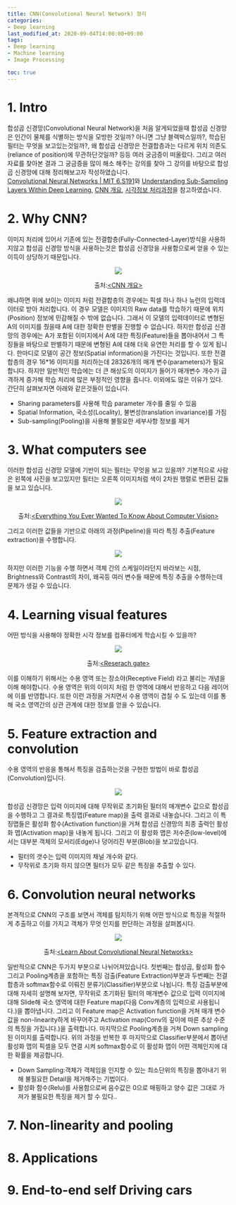 ```yaml
---
title: CNN(Convolutional Neural Network) 정리
categories:
- Deep learning
last_modified_at: 2020-09-04T14:00:00+09:00
tags:
- Deep learning
- Machine learning
- Image Processing

toc: true
---
```

# 1. Intro
합성곱 신경망(Convolutional Neural Network)을 처음 알게되었을때 합성곱 신경망은 인간이 물체를 식별하는 방식을 모방한 것일까? 아니면 그냥 블랙박스일까?, 학습된 필터는 무엇을 보고있는것일까?, 왜 합성곱 신경망은 전결합층과는 다르게 위치 의존도(reliance of position)에 무관하단것일까? 등등 여러 궁금증이 떠올랐다. 그리고 여러 자료를 찾아본 결과 그 궁금증을 많이 해소 해주는 강의를 찾아 그 강의를 바탕으로 합성곱 신경망에 대해 정리해보고자 작성하였습니다.  
[Convolutional Neural Networks | MIT 6.S191](https://youtu.be/iaSUYvmCekI)와
[ Understanding Sub-Sampling Layers Within Deep Learning](https://towardsdatascience.com/you-should-understand-sub-sampling-layers-within-deep-learning-b51016acd551), [CNN 개요](https://blog.naver.com/laonple/220587920012), [시각정보 처리과정](https://aidalab.tistory.com/23)을 참고하였습니다.
# 2. Why CNN?
이미지 처리에 있어서 기존에 있는 전결합층(Fully-Connected-Layer)방식을 사용하지않고 합성곱 신경망 방식을 사용하는것은 합성곱 신경망을 사용함으로써 얻을 수 있는 이득이 상당하기 때문입니다.
<p align="center"><img src="https://user-images.githubusercontent.com/56510688/90860659-5efe2d80-e3c5-11ea-8a11-9d2575274a9c.png"></p>
<p align="center">출처:<a href = "https://blog.naver.com/laonple/220587920012">&lt;CNN 개요&gt;</a></p>
왜냐하면 위에 보이는 이미지 처럼 전결합층의 경우에는 픽셀 하나 하나 뉴런의 입력데이터로 받아 처리합니다. 이 경우 모델은 이미지의 Raw data를 학습하기 때문에 위치(Position) 정보에 민감해질 수 밖에 없습니다. 그래서 이 모델의 입력데이터로 변형된 A의 이미지를 줬을때 A에 대한 정확한 판별을 진행할 수 없습니다. 하지만 합성곱 신경망의 경우에는 A가 포함된 이미지에서 A에 대한 특징(Feature)들을 뽑아내어서 그 특징들을 바탕으로 판별하기 때문에 변형된 A에 대해 더욱 유연한 처리를 할 수 있게 됩니다. 한마디로 모델이 공간 정보(Spatial information)을 가진다는 것입니다. 또한 전결합층의 경우 16*16 이미지를 처리하는데 28326개의 매개 변수(parameters)가 필요합니다. 하지만 일반적인 학습에는 더 큰 해상도의 이미지가 들어가 매개변수 개수가 급격하게 증가해 학습 처리에 많은 부정적인 영향을 줍니다. 이외에도 많은 이유가 있다. 간단히 살펴보자면 아래와 같은것들이 있습니다.

- Sharing parameters를 사용해 학습 parameter 개수를 줄일 수 있음
- Spatial Information, 국소성(Locality), 불변성(translation invariance)를 가짐
- Sub-sampling(Pooling)을 사용해 불필요한 세부사항 정보를 제거


# 3. What computers see
이러한 합성곱 신경망 모델에 기반이 되는 필터는 무엇을 보고 있을까? 기본적으로 사람은 왼쪽에 사진을 보고있지만 필터는 오른쪽 이미지처럼 색이 2차원 행렬로 변환된 값들을 보고 있습니다.
<p align="center"><img src="https://user-images.githubusercontent.com/56510688/91566494-bdf01380-e97e-11ea-9aa2-19884c55cb2f.png"></p>
<p align="center">출처:<a href = "https://towardsdatascience.com/everything-you-ever-wanted-to-know-about-computer-vision-heres-a-look-why-it-s-so-awesome-e8a58dfb641e">&lt;Everything You Ever Wanted To Know About Computer Vision&gt;</a></p>
그리고 이러한 값들을 기반으로 아래의 과정(Pipeline)을 따라 특징 추출(Feature extraction)을 수행합니다.
<p align="center"><img src="https://user-images.githubusercontent.com/56510688/91590175-e6373c80-e995-11ea-9823-613b818b496a.png"></p>
 하지만 이러한 기능을 수행 하면서 객체 간의 스케일이라던지 바라보는 시점, Brightness와 Contrast의 차이, 왜곡등 여러 변수들 때문에 특징 추출을 수행하는데 문제가 생길 수 있습니다.

# 4. Learning visual features
어떤 방식을 사용해야 정확한 시각 정보를 컴퓨터에게 학습시킬 수 있을까?
<p align="center"><img src="https://user-images.githubusercontent.com/56510688/92117010-94783180-ee2f-11ea-8383-feafaebbdef9.png"></p>
<p align="center">출처:<a href = "https://www.researchgate.net/figure/The-receptive-field-of-each-convolution-layer-with-a-3-3-kernel-The-green-area-marks_fig4_316950618">&lt;Reserach gate&gt;</a></p>
이를 이해하기 위해서는 수용 영역 또는 장소야(Receptive Field) 라고 불리는 개념을 이해 해야합니다. 수용 영역은 위의 이미지 처럼 한 영역에 대해서 반응하고 다음 레이어에 이를 반영합니다. 또한 이런 과정을 거치면서 수용 영역이 겹칠 수 도 있는데 이를 통해 국소 영역간의 상관 관계에 대한 정보를 얻을 수 있습니다.


# 5. Feature extraction and convolution
수용 영역의 반응을 통해서 특징을 검출하는것을 구현한 방법이 바로 합성곱(Convolution)입니다.
<p align="center"><img src="https://user-images.githubusercontent.com/56510688/91635862-d3c10f80-ea36-11ea-863d-e54ec216ba6c.png"></p>
합성곱 신경망은 입력 이미지에 대해 무작위로 초기화된 필터의 매개변수 값으로 합성곱을 수행하고 그 결과로 특징맵(Feature map)을 출력 결과로 내놓습니다. 그리고 이 특징맵들은 활성화 함수(Activation function)을 거쳐 합성곱 신경망의 최종 출력인 활성화 맵(Activation map)을 내놓게 됩니다. 그리고 이 활성화 맵은 저수준(low-level)에서는 대부분 객체의 모서리(Edge)나 덩어리진 부분(Blob)을 보고있습니다.

- 필터의 갯수는 입력 이미지의 채널 개수와 같다.
- 무작위로 초기화 하지 않으면 필터가 모두 같은 특징을 추출할 수 있다.

# 6. Convolution neural networks
본격적으로 CNN의 구조를 보면서 객체를 탐지하기 위해 어떤 방식으로 특징을 적절하게 추출하고 이를 가지고 객체가 무엇 인지를 판단하는 과정을 살펴봅시다.
<p align="center"><img src="https://user-images.githubusercontent.com/56510688/92212618-339f3680-eecd-11ea-9b25-bce7b4589148.png"></p>
<p align="center">출처:<a href = "https://kr.mathworks.com/help/deeplearning/ug/introduction-to-convolutional-neural-networks.html">&lt;Learn About Convolutional Neural Networks&gt;</a></p>
일반적으로 CNN은 두가지 부분으로 나뉘어져있습니다. 첫번째는 합성곱, 활성화 함수 그리고 Pooling계층을 포함하는 특징 검출(Feature Extraction)부분과 두번째는 전결합층과 softmax함수로 이뤄진 분류기(Classifier)부분으로 나뉩니다. 특징 검출부분에 대해 자세히 설명해 보자면, 무작위로 초기화된 필터의 매개변수 값으로 입력 이미지에 대해 Slide해 국소 영역에 대한 Feature map(다음 Conv계층의 입력으로 사용됩니다.)을 뽑아냅니다.
그리고 이 Feature map은 Activation function을 거쳐 매개 변수값을 non-linearity하게 바꾸어주고 Activation map(Conv의 깊이에 따른 추상 수준의 특징을 가집니다.)을 출력합니다. 마지막으로 Pooling계층을 거쳐 Down sampling된 이미지를 출력합니다. 위의 과정을 반복한 후 마지막으로 Classifier부분에서 뽑아낸 활성화 맵의 픽셀을 모두 연결 시켜 softmax함수로 이 활성화 맵이 어떤 객체인지에 대한 확률을 제공합니다.

- Down Sampling:객체가 객체임을 인지할 수 있는 최소단위의 특징을 뽑아내기 위해 불필요한 Detail을 제거해주는 기법이다.
- 활성화 함수(Relu)를 사용함으로써 음수값은 0으로 매핑하고 양수 값은 그대로 가져가 불필요한 특징을 제거 할 수 있다..


# 7. Non-linearity and pooling


# 8. Applications


# 9. End-to-end self Driving cars
